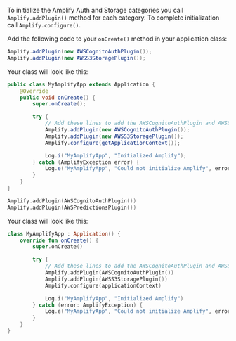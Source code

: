 To initialize the Amplify Auth and Storage categories you call `Amplify.addPlugin()` method for each category. To complete initialization call `Amplify.configure()`.

Add the following code to your `onCreate()` method in your application class:

<amplify-block-switcher>
<amplify-block name="Java">

```java
Amplify.addPlugin(new AWSCognitoAuthPlugin());
Amplify.addPlugin(new AWSS3StoragePlugin());
```

Your class will look like this:

```java
public class MyAmplifyApp extends Application {
    @Override
    public void onCreate() {
        super.onCreate();

        try {
            // Add these lines to add the AWSCognitoAuthPlugin and AWSS3StoragePlugin plugins
            Amplify.addPlugin(new AWSCognitoAuthPlugin());
            Amplify.addPlugin(new AWSS3StoragePlugin());
            Amplify.configure(getApplicationContext());

            Log.i("MyAmplifyApp", "Initialized Amplify");
        } catch (AmplifyException error) {
            Log.e("MyAmplifyApp", "Could not initialize Amplify", error);
        }
    }
}
```

</amplify-block>
<amplify-block name="Kotlin">

```kotlin
Amplify.addPlugin(AWSCognitoAuthPlugin())
Amplify.addPlugin(AWSPredictionsPlugin())
```

Your class will look like this:

```kotlin
class MyAmplifyApp : Application() {
    override fun onCreate() {
        super.onCreate()

        try {
            // Add these lines to add the AWSCognitoAuthPlugin and AWSS3StoragePlugin plugins
            Amplify.addPlugin(AWSCognitoAuthPlugin())
            Amplify.addPlugin(AWSS3StoragePlugin())
            Amplify.configure(applicationContext)

            Log.i("MyAmplifyApp", "Initialized Amplify")
        } catch (error: AmplifyException) {
            Log.e("MyAmplifyApp", "Could not initialize Amplify", error)
        }
    }
}
```

</amplify-block>
</amplify-block-switcher>
